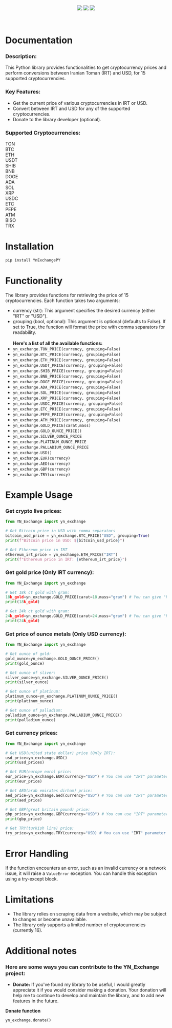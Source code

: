 <div align="center">
  <img src="https://static.pepy.tech/badge/YnExchangePY"><img/>
  <img src="https://static.pepy.tech/badge/YnExchangePY/month"><img/>
  <img src="https://static.pepy.tech/badge/YnExchangePY/week"><img/>
</div><br/><br/>

# Documentation

### Description:
This Python library provides functionalities to get cryptocurrency prices and perform conversions between Iranian Toman (IRT) and USD, for 15 supported cryptocurrencies.

### Key Features:
* Get the current price of various cryptocurrencies in IRT or USD.
* Convert between IRT and USD for any of the supported cryptocurrencies.
* Donate to the library developer (optional).

### Supported Cryptocurrencies:<br />
TON<br />
BTC<br />
ETH<br />
USDT<br />
SHIB<br />
BNB<br />
DOGE<br />
ADA<br />
SOL<br />
XRP<br />
USDC<br />
ETC<br />
PEPE<br />
ATM<br />
BISO<br />
TRX

# Installation
```bash
pip install YnExchangePY
```
# Functionality
The library provides functions for retrieving the price of 15 cryptocurrencies. Each function takes two arguments:<br/>
* currency (str): This argument specifies the desired currency (either "IRT" or "USD").
* grouping (bool, optional): This argument is optional (defaults to False). If set to True, the function will format the price with comma separators for readability.<br/><br/>
**Here's a list of all the available functions:**
* ```yn_exchange.TON_PRICE(currency, grouping=False)```
* ```yn_exchange.BTC_PRICE(currency, grouping=False)```
* ```yn_exchange.ETH_PRICE(currency, grouping=False)```
* ```yn_exchange.USDT_PRICE(currency, grouping=False)```
* ```yn_exchange.SHIB_PRICE(currency, grouping=False)```
* ```yn_exchange.BNB_PRICE(currency, grouping=False)```
* ```yn_exchange.DOGE_PRICE(currency, grouping=False)```
* ```yn_exchange.ADA_PRICE(currency, grouping=False)```
* ```yn_exchange.SOL_PRICE(currency, grouping=False)```
* ```yn_exchange.XRP_PRICE(currency, grouping=False)```
* ```yn_exchange.USDC_PRICE(currency, grouping=False)```
* ```yn_exchange.ETC_PRICE(currency, grouping=False)```
* ```yn_exchange.PEPE_PRICE(currency, grouping=False)```
* ```yn_exchange.ATM_PRICE(currency, grouping=False)```
* ```yn_exchange.GOLD_PRICE(carat,mass)```
* ```yn_exchange.GOLD_OUNCE_PRICE()```
* ```yn_exchange.SILVER_OUNCE_PRICE```
* ```yn_exchange.PLATINUM_OUNCE_PRICE```
* ```yn_exchange.PALLADIUM_OUNCE_PRICE```
* ```yn_exchange.USD()```
* ```yn_exchange.EUR(currency)```
* ```yn_exchange.AED(currency)```
* ```yn_exchange.GBP(currency)```
* ```yn_exchange.TRY(currency)```
# Example Usage
### Get crypto live prices:
```python
from YN_Exchange import yn_exchange

# Get Bitcoin price in USD with comma separators
bitcoin_usd_price = yn_exchange.BTC_PRICE("USD", grouping=True)
print(f"Bitcoin price in USD: ${bitcoin_usd_price}")

# Get Ethereum price in IRT
ethereum_irt_price = yn_exchange.ETH_PRICE("IRT")
print(f"Ethereum price in IRT: {ethereum_irt_price}")
```
### Get gold price (Only IRT currency):
```py
from YN_Exchange import yn_exchange

# Get 18k ct gold with gram:
18k_gold=yn_exchange.GOLD_PRICE(carat=18,mass="gram") # You can give "kilo" parameter to mass to calculate kilograms
print(18k_gold)

# Get 24k ct gold with gram:
24k_gold=yn_exchange.GOLD_PRICE(carat=24,mass="gram") # You can give "kilo" parameter to mass to calculate kilograms
print(24k_gold)
```
### Get price of ounce metals (Only USD currency):
```py
from YN_Exchange import yn_exchange

# Get ounce of gold:
gold_ounce=yn_exchange.GOLD_OUNCE_PRICE()
print(gold_ounce)

# Get ounce of sliver:
silver_ounce=yn_exchange.SILVER_OUNCE_PRICE()
print(silver_ounce)

# Get ounce of platinum:
platinum_ounce=yn_exchange.PLATINUM_OUNCE_PRICE()
print(platinum_ounce)

# Get ounce of palladium:
palladium_ounce=yn_exchange.PALLADIUM_OUNCE_PRICE()
print(palladium_ounce)
```
### Get currency prices:
```py
from YN_Exchange import yn_exchange

# Get USD(united state dollar) price (Only IRT):
usd_price=yn_exchange.USD()
print(usd_prices)

# Get EUR(europe euro) price:
eur_price=yn_exchange.EUR(currency="USD") # You can use "IRT" parameter instead of "USD" parameter
print(eur_price)

# Get AED(arab emirates dirham) price:
aed_price=yn_exchange.aed(currency="USD") # You can use "IRT" parameter instead of "USD" parameter
print(aed_price)

# Get GBP(great britain pound) price:
gbp_price=yn_exchange.GBP(currency="USD") # You can use "IRT" parameter instead of "USD" parameter
print(gbp_price)

# Get TRY(turkish lira) price:
try_price=yn_exchange.TRY(currency="USD) # You can use "IRT" parameter instead of "USD" parameter
```
# Error Handling
If the function encounters an error, such as an invalid currency or a network issue, it will raise a ```ValueError``` exception. You can handle this exception using a try-except block.
# Limitations
* The library relies on scraping data from a website, which may be subject to changes or become unavailable.
* The library only supports a limited number of cryptocurrencies (currently 16).
# Additional notes
### Here are some ways you can contribute to the YN_Exchange project:
* **Donate:** If you've found my library to be useful, I would greatly appreciate it if you would consider making a donation. Your donation will help me to continue to develop and maintain the library, and to add new features in the future.

**Donate function**
```python
yn_exchange.donate()
```

